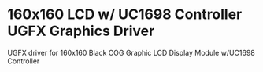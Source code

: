 # 160x160 LCD w/ UC1698 Controller UGFX Graphics Driver

UGFX driver for 160x160 Black COG Graphic LCD Display Module w/UC1698 Controller
